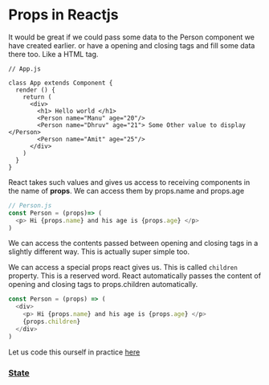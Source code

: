 # Props in Reactjs

It would be great if we could pass some data to the Person component we have created earlier. or have a opening and closing tags and fill some data there too. Like a HTML tag.

```
// App.js

class App extends Component {
  render () {
    return (
      <div>
        <h1> Hello world </h1>
        <Person name="Manu" age="20"/>
        <Person name="Dhruv" age="21"> Some Other value to display </Person>
        <Person name="Amit" age="25"/>
      </div>
    )
  }
}
```

React takes such values and gives us access to receiving components in the name of **props**. We can access them by props.name and props.age

```javascript
// Person.js
const Person = (props)=> (
  <p> Hi {props.name} and his age is {props.age} </p>
)
```

We can access the contents passed between opening and closing tags in a slightly different way. This is actually super simple too. 

We can access a special props react gives us. This is called `children` property. This is a reserved word. React automatically passes the content of opening and closing tags to props.children automatically. 

```javascript
const Person = (props) => (
  <div>
    <p> Hi {props.name} and his age is {props.age} </p>
    {props.children}
  </div>
)
```

Let us code this ourself in practice [here](https://codesandbox.io/s/9jy8jjkzqo)

### [State](states.md)